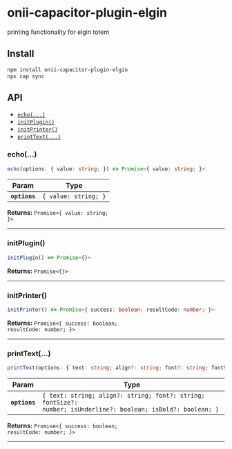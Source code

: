 # onii-capacitor-plugin-elgin

printing functionality for elgin totem

## Install

```bash
npm install onii-capacitor-plugin-elgin
npx cap sync
```

## API

<docgen-index>

* [`echo(...)`](#echo)
* [`initPlugin()`](#initplugin)
* [`initPrinter()`](#initprinter)
* [`printText(...)`](#printtext)

</docgen-index>

<docgen-api>
<!--Update the source file JSDoc comments and rerun docgen to update the docs below-->

### echo(...)

```typescript
echo(options: { value: string; }) => Promise<{ value: string; }>
```

| Param         | Type                            |
| ------------- | ------------------------------- |
| **`options`** | <code>{ value: string; }</code> |

**Returns:** <code>Promise&lt;{ value: string; }&gt;</code>

--------------------


### initPlugin()

```typescript
initPlugin() => Promise<{}>
```

**Returns:** <code>Promise&lt;{}&gt;</code>

--------------------


### initPrinter()

```typescript
initPrinter() => Promise<{ success: boolean; resultCode: number; }>
```

**Returns:** <code>Promise&lt;{ success: boolean; resultCode: number; }&gt;</code>

--------------------


### printText(...)

```typescript
printText(options: { text: string; align?: string; font?: string; fontSize?: number; isUnderline?: boolean; isBold?: boolean; }) => Promise<{ success: boolean; resultCode: number; }>
```

| Param         | Type                                                                                                                      |
| ------------- | ------------------------------------------------------------------------------------------------------------------------- |
| **`options`** | <code>{ text: string; align?: string; font?: string; fontSize?: number; isUnderline?: boolean; isBold?: boolean; }</code> |

**Returns:** <code>Promise&lt;{ success: boolean; resultCode: number; }&gt;</code>

--------------------

</docgen-api>
